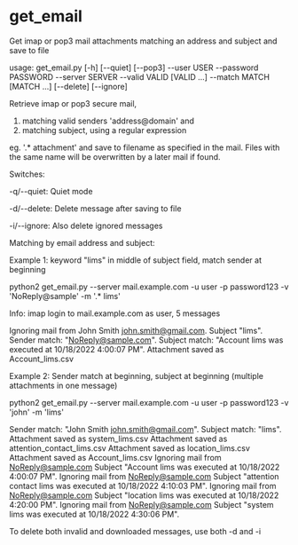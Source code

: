 # get_email
Get imap or pop3 mail attachments matching an address and subject and save to file


usage: get_email.py [-h] [--quiet] [--pop3] --user USER --password PASSWORD
                    --server SERVER --valid VALID [VALID ...] --match MATCH
                    [MATCH ...] [--delete] [--ignore]

  
Retrieve imap or pop3 secure mail,
  1. matching valid senders 'address@domain'
   and 
  2. matching subject, using a regular expression

eg. '.* attachment' and save to filename as specified in the mail. 
Files with the same name will be overwritten by a later mail if found.

Switches:

-q/--quiet:  Quiet mode

-d/--delete: Delete message after saving to file

-i/--ignore: Also delete ignored messages


Matching by email address and subject:

Example 1: keyword "lims" in middle of subject field, match sender at beginning

python2 get_email.py  --server mail.example.com  -u user  -p password123   -v 'NoReply@sample'  -m '.* lims'

Info: imap login to mail.example.com as user, 5 messages

Ignoring mail from John Smith <john.smith@gmail.com>. Subject "lims".
Sender match: "NoReply@sample.com".
Subject match: "Account lims was executed at 10/18/2022 4:00:07 PM".
Attachment saved as Account_lims.csv

Example 2: Sender match at beginning, subject at beginning (multiple attachments in one message)

python2 get_email.py  --server mail.example.com  -u user -p password123   -v 'john'  -m 'lims'

Sender match: "John Smith <john.smith@gmail.com>".
Subject match: "lims".
Attachment saved as system_lims.csv
Attachment saved as attention_contact_lims.csv
Attachment saved as location_lims.csv
Attachment saved as Account_lims.csv
Ignoring mail from NoReply@sample.com Subject "Account lims was executed at 10/18/2022 4:00:07 PM".
Ignoring mail from NoReply@sample.com Subject "attention contact lims was executed at 10/18/2022 4:10:03 PM".
Ignoring mail from NoReply@sample.com Subject "location lims was executed at 10/18/2022 4:20:00 PM".
Ignoring mail from NoReply@sample.com Subject "system lims was executed at 10/18/2022 4:30:06 PM".

 To delete both invalid and downloaded messages, use both -d and -i 
 
